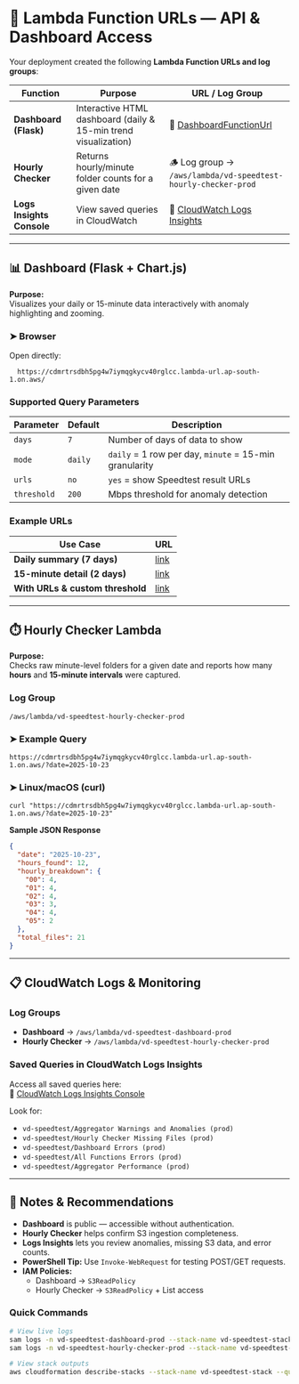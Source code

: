 # 🧪 Lambda Function URLs — API & Dashboard Access

Your deployment created the following **Lambda Function URLs and log groups**:

| Function | Purpose | URL / Log Group |
|-----------|----------|----------------|
| **Dashboard (Flask)** | Interactive HTML dashboard (daily & 15-min trend visualization) | 🔗 [DashboardFunctionUrl](https://cdmrtrsdbh5pg4w7iymqgkycv40rglcc.lambda-url.ap-south-1.on.aws/) |
| **Hourly Checker** | Returns hourly/minute folder counts for a given date | 🪵 Log group → `/aws/lambda/vd-speedtest-hourly-checker-prod` |
| **Logs Insights Console** | View saved queries in CloudWatch | 🔗 [CloudWatch Logs Insights](https://console.aws.amazon.com/cloudwatch/home?region=ap-south-1#logsV2:logs-insights) |

---

## 📊 Dashboard (Flask + Chart.js)

**Purpose:**  
Visualizes your daily or 15-minute data interactively with anomaly highlighting and zooming.

### ➤ Browser
Open directly:
```
  https://cdmrtrsdbh5pg4w7iymqgkycv40rglcc.lambda-url.ap-south-1.on.aws/
```

### Supported Query Parameters

| Parameter | Default | Description |
|------------|----------|-------------|
| `days` | `7` | Number of days of data to show |
| `mode` | `daily` | `daily` = 1 row per day, `minute` = 15-min granularity |
| `urls` | `no` | `yes` = show Speedtest result URLs |
| `threshold` | `200` | Mbps threshold for anomaly detection |

### Example URLs

| Use Case | URL |
|-----------|-----|
| **Daily summary (7 days)** | [link](https://cdmrtrsdbh5pg4w7iymqgkycv40rglcc.lambda-url.ap-south-1.on.aws/?days=7) |
| **15-minute detail (2 days)** | [link](https://cdmrtrsdbh5pg4w7iymqgkycv40rglcc.lambda-url.ap-south-1.on.aws/?mode=minute&days=2) |
| **With URLs & custom threshold** | [link](https://cdmrtrsdbh5pg4w7iymqgkycv40rglcc.lambda-url.ap-south-1.on.aws/?mode=minute&days=7&urls=yes&threshold=150) |

---

## ⏱️ Hourly Checker Lambda

**Purpose:**  
Checks raw minute-level folders for a given date and reports how many **hours** and **15-minute intervals** were captured.

### Log Group
```
/aws/lambda/vd-speedtest-hourly-checker-prod
```

### ➤ Example Query
```
https://cdmrtrsdbh5pg4w7iymqgkycv40rglcc.lambda-url.ap-south-1.on.aws/?date=2025-10-23
```

### ➤ Linux/macOS (curl)
```
curl "https://cdmrtrsdbh5pg4w7iymqgkycv40rglcc.lambda-url.ap-south-1.on.aws/?date=2025-10-23"
```

**Sample JSON Response**
```json
{
  "date": "2025-10-23",
  "hours_found": 12,
  "hourly_breakdown": {
    "00": 4,
    "01": 4,
    "02": 4,
    "03": 3,
    "04": 4,
    "05": 2
  },
  "total_files": 21
}
```

---

## 📋 CloudWatch Logs & Monitoring

### Log Groups
- **Dashboard** → `/aws/lambda/vd-speedtest-dashboard-prod`
- **Hourly Checker** → `/aws/lambda/vd-speedtest-hourly-checker-prod`

### Saved Queries in CloudWatch Logs Insights
Access all saved queries here:  
🔗 [CloudWatch Logs Insights Console](https://console.aws.amazon.com/cloudwatch/home?region=ap-south-1#logsV2:logs-insights)

Look for:
- `vd-speedtest/Aggregator Warnings and Anomalies (prod)`
- `vd-speedtest/Hourly Checker Missing Files (prod)`
- `vd-speedtest/Dashboard Errors (prod)`
- `vd-speedtest/All Functions Errors (prod)`
- `vd-speedtest/Aggregator Performance (prod)`

---

## 🧠 Notes & Recommendations

- **Dashboard** is public — accessible without authentication.
- **Hourly Checker** helps confirm S3 ingestion completeness.
- **Logs Insights** lets you review anomalies, missing S3 data, and error counts.
- **PowerShell Tip:** Use `Invoke-WebRequest` for testing POST/GET requests.
- **IAM Policies:**
  - Dashboard → `S3ReadPolicy`
  - Hourly Checker → `S3ReadPolicy` + List access

### Quick Commands
```bash
# View live logs
sam logs -n vd-speedtest-dashboard-prod --stack-name vd-speedtest-stack --tail
sam logs -n vd-speedtest-hourly-checker-prod --stack-name vd-speedtest-stack --tail

# View stack outputs
aws cloudformation describe-stacks --stack-name vd-speedtest-stack --query 'Stacks[0].Outputs'
```
